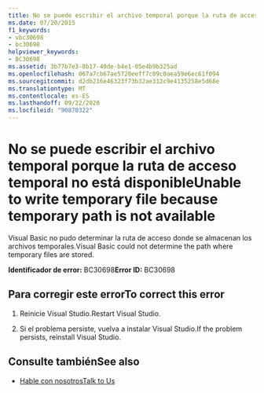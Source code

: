```yaml
---
title: No se puede escribir el archivo temporal porque la ruta de acceso temporal no está disponible
ms.date: 07/20/2015
f1_keywords:
- vbc30698
- bc30698
helpviewer_keywords:
- BC30698
ms.assetid: 3b77b7e3-8b17-40de-b4e1-05e4b9b325ad
ms.openlocfilehash: 067a7cb67ae5720eeff7c09c0aea59e6ec61f094
ms.sourcegitcommit: d2db216e46323f73b32ae312c9e4135258e5d68e
ms.translationtype: MT
ms.contentlocale: es-ES
ms.lasthandoff: 09/22/2020
ms.locfileid: "90870322"
---
```

# <a name="unable-to-write-temporary-file-because-temporary-path-is-not-available"></a><span data-ttu-id="898d8-102">No se puede escribir el archivo temporal porque la ruta de acceso temporal no está disponible</span><span class="sxs-lookup"><span data-stu-id="898d8-102">Unable to write temporary file because temporary path is not available</span></span>

<span data-ttu-id="898d8-103">Visual Basic no pudo determinar la ruta de acceso donde se almacenan los archivos temporales.</span><span class="sxs-lookup"><span data-stu-id="898d8-103">Visual Basic could not determine the path where temporary files are stored.</span></span>  
  
 <span data-ttu-id="898d8-104">**Identificador de error:** BC30698</span><span class="sxs-lookup"><span data-stu-id="898d8-104">**Error ID:** BC30698</span></span>  
  
## <a name="to-correct-this-error"></a><span data-ttu-id="898d8-105">Para corregir este error</span><span class="sxs-lookup"><span data-stu-id="898d8-105">To correct this error</span></span>  
  
1. <span data-ttu-id="898d8-106">Reinicie Visual Studio.</span><span class="sxs-lookup"><span data-stu-id="898d8-106">Restart Visual Studio.</span></span>  
  
2. <span data-ttu-id="898d8-107">Si el problema persiste, vuelva a instalar Visual Studio.</span><span class="sxs-lookup"><span data-stu-id="898d8-107">If the problem persists, reinstall Visual Studio.</span></span>  
  
## <a name="see-also"></a><span data-ttu-id="898d8-108">Consulte también</span><span class="sxs-lookup"><span data-stu-id="898d8-108">See also</span></span>

- [<span data-ttu-id="898d8-109">Hable con nosotros</span><span class="sxs-lookup"><span data-stu-id="898d8-109">Talk to Us</span></span>](/visualstudio/ide/feedback-options)
